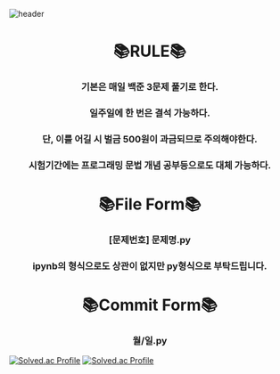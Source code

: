 ![header](https://capsule-render.vercel.app/api?type=waving&color=auto&height=270&section=header&text=CS%20study&fontSize=90)

<div align=center><h1>📚RULE📚</h1></div>

  <div align=center>
  <h3>기본은 매일 백준 3문제 풀기로 한다.</h3>
  <h3>일주일에 한 번은 결석 가능하다.</h3>
  <h3>단, 이를 어길 시 벌금 500원이 과금되므로 주의해야한다.</h3>
  <h3>시험기간에는 프로그래밍 문법 개념 공부등으로도 대체 가능하다.</h3>
  </div>

<div align=center><h1>📚File Form📚</h1></div>

  <div align=center>
  <h3>[문제번호] 문제명.py</h3>
  <h3>ipynb의 형식으로도 상관이 없지만 py형식으로 부탁드립니다.</h3>
  </div>
  
<div align=center><h1>📚Commit Form📚</h1></div>

  <div align=center>
  <h3>월/일.py</h3>
  </div>


[![Solved.ac Profile](http://mazassumnida.wtf/api/v2/generate_badge?boj=freshsider)](https://solved.ac/profile/freshsider)
[![Solved.ac Profile](http://mazassumnida.wtf/api/v2/generate_badge?boj=freshsider)](https://solved.ac/profile/freshsider)
